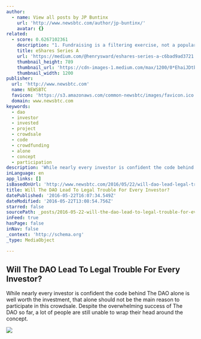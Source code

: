 ```yaml
---
author:
  - name: View all posts by JP Buntinx
    url: 'http://www.newsbtc.com/author/jp-buntinx/'
    avatar: {}
related:
  - score: 0.6267102361
    description: "1. Fundraising is a filtering exercise, not a popularity contest. I could tell within 5 minutes of meeting an investor whether they would invest. Investors who invested were excited about eShares before we met. They either saw the vision and liked it. Or they didn't. Most didn't but met me anyway."
    title: eShares Series A
    url: 'https://medium.com/@henrysward/eshares-series-a-c6bad9ad3721'
    thumbnail_height: 789
    thumbnail_url: 'https://cdn-images-1.medium.com/max/1200/0*EhaiJDtbICX5cU_8.'
    thumbnail_width: 1200
publisher:
  url: 'http://www.newsbtc.com'
  name: NEWSBTC
  favicon: 'https://s3.amazonaws.com/common-newsbtc/images/favicon.ico'
  domain: www.newsbtc.com
keywords:
  - dao
  - investor
  - invested
  - project
  - crowdsale
  - code
  - crowdfunding
  - alone
  - concept
  - participation
description: 'While nearly every investor is confident the code behind The DAO alone is well worth the investment, that alone should not be the main reason to participate in this crowdsale. Despite the overwhelming success of The DAO so far, a lot of people are still unable to wrap their head around the concept.'
inLanguage: en
app_links: []
isBasedOnUrl: 'http://www.newsbtc.com/2016/05/22/will-dao-lead-legal-trouble-every-investor/'
title: Will The DAO Lead To Legal Trouble For Every Investor?
datePublished: '2016-05-22T16:07:34.549Z'
dateModified: '2016-05-22T13:08:54.756Z'
starred: false
sourcePath: _posts/2016-05-22-will-the-dao-lead-to-legal-trouble-for-every-investor.md
inFeed: true
hasPage: false
inNav: false
_context: 'http://schema.org'
_type: MediaObject

---
```

<article style=""><h1>Will The DAO Lead To Legal Trouble For Every Investor?</h1><p>While nearly every investor is confident the code behind The DAO alone is well worth the investment, that alone should not be the main reason to participate in this crowdsale. Despite the overwhelming success of The DAO so far, a lot of people are still unable to wrap their head around the concept.</p><img src="http://s3.amazonaws.com/main-newsbtc-images/2016/05/22125446/Will-The-DAO-Lead-To-Legal-Trouble-For-Every-Investor.jpg" /></article>